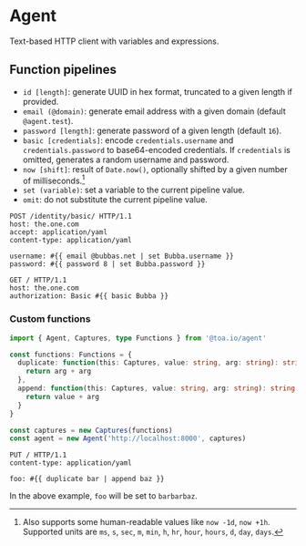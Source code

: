 # Agent

Text-based HTTP client with variables and expressions.

## Function pipelines

- `id [length]`: generate UUID in hex format, truncated to a given length if provided.
- `email (@domain)`: generate email address with a given domain (default `@agent.test`).
- `password [length]`: generate password of a given length (default `16`).
- `basic [credentials]`: encode `credentials.username` and `credentials.password` to base64-encoded
  credentials.
  If `credentials` is omitted, generates a random username and password.
- `now [shift]`: result of `Date.now()`, optionally shifted by a given number of milliseconds.[^1]
- `set (variable)`: set a variable to the current pipeline value.
- `omit`: do not substitute the current pipeline value.

```http
POST /identity/basic/ HTTP/1.1
host: the.one.com
accept: application/yaml
content-type: application/yaml

username: #{{ email @bubbas.net | set Bubba.username }}
password: #{{ password 8 | set Bubba.password }}
```

```http
GET / HTTP/1.1
host: the.one.com
authorization: Basic #{{ basic Bubba }}
```

### Custom functions

```typescript
import { Agent, Captures, type Functions } from '@toa.io/agent'

const functions: Functions = {
  duplicate: function(this: Captures, value: string, arg: string): string {
    return arg + arg
  },
  append: function(this: Captures, value: string, arg: string): string {
    return value + arg
  }
}

const captures = new Captures(functions)
const agent = new Agent('http://localhost:8000', captures)
```

```http request
PUT / HTTP/1.1
content-type: application/yaml

foo: #{{ duplicate bar | append baz }}
```

In the above example, `foo` will be set to `barbarbaz`.

[^1]: Also supports some human-readable values like `now -1d`, `now +1h`. Supported units
are `ms`, `s`, `sec`, `m`, `min`, `h`, `hr`, `hour`, `hours`, `d`, `day`, `days`.
